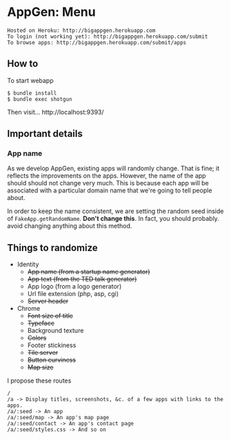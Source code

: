 AppGen: Menu
===
    Hosted on Heroku: http://bigappgen.herokuapp.com
    To login (not working yet): http://bigappgen.herokuapp.com/submit
    To browse apps: http://bigappgen.herokuapp.com/submit/apps

## How to
To start webapp
```
$ bundle install
$ bundle exec shotgun
```

Then visit...
http://localhost:9393/

## Important details

### App name
As we develop AppGen, existing apps will randomly change. That is fine; it
reflects the improvements on the apps. However, the name of the app should
should not change very much. This is because each app will be associated with
a particular domain name that we're going to tell people about.

In order to keep the name consistent, we are setting the random seed inside of
`FakeApp.getRandomName`. **Don't change this**. In fact, you should probably.
avoid changing anything about this method.

## Things to randomize

* Identity
  * ~~App name (from a startup name generator)~~
  * ~~App text (from the TED talk generator)~~
  * App logo (from a logo generator)
  * Url file extension (php, asp, cgi)
  * ~~Server header~~
* Chrome
  * ~~Font size of title~~
  * ~~Typeface~~
  * Background texture
  * ~~Colors~~
  * Footer stickiness
  * ~~Tile server~~
  * ~~Button curviness~~
  * ~~Map size~~

I propose these routes

    /
    /a -> Display titles, screenshots, &c. of a few apps with links to the apps.
    /a/:seed -> An app
    /a/:seed/map -> An app's map page
    /a/:seed/contact -> An app's contact page
    /a/:seed/styles.css -> And so on

